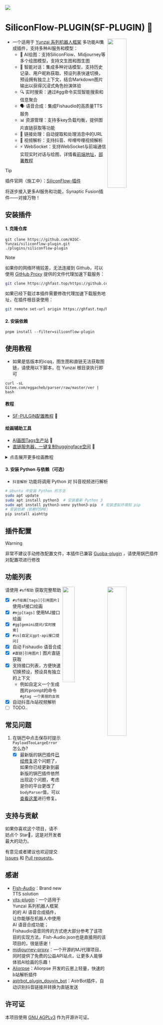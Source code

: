 ![](https://socialify.git.ci/AIGC-Yunzai/siliconflow-plugin/image?font=KoHo&forks=1&issues=1&language=1&name=1&owner=1&pattern=Circuit%20Board&pulls=1&stargazers=1&theme=Auto)

# SiliconFlow-PLUGIN(SF-PLUGIN) 🍓

<img decoding="async" align=right src="resources/readme/girl.png" width="35%">

- 一个适用于 [Yunzai 系列机器人框架](https://github.com/yhArcadia/Yunzai-Bot-plugins-index) 多功能AI集成插件，支持多种AI服务和模型：
  - 🎨 AI绘图：支持SiliconFlow、Midjourney等多个绘图模型，支持文生图和图生图
  - 🤖 智能对话：集成多种对话模型，支持历史记录、用户昵称获取、预设列表快速切换，预设拥有独立上下文，结合Markdown图片输出以获得沉浸式角色扮演体验
  - 🔍 实时搜索：通过#gg命令实现智能搜索和信息聚合
  - 🗣️ 语音合成：集成Fishaudio的高质量TTS服务
  - 📊 资源管理：支持多key负载均衡，提供图片直链获取等功能
  - 🔗 链接处理：自动提取和处理消息中的URL
  - 📱 视频解析：支持抖音、哔哩哔哩视频解析
  - ⚡ WebSocket：支持WebSocket与前端通信实现实时对话与绘图，详情看[前端地址](https://sf.maliya.top)，[部署教程](https://github.com/AIGC-Yunzai/SF-WEB)

> [!TIP]
> 插件官网（施工中）：[SiliconFlow-插件](https://aigc-yunzai.dwe.me/)
> 
> 将逐步接入更多AI服务和功能，Synaptic Fusion插件——对接万物！

## 安装插件

#### 1. 克隆仓库

```
git clone https://github.com/AIGC-Yunzai/siliconflow-plugin.git ./plugins/siliconflow-plugin
```

> [!NOTE]
> 如果你的网络环境较差，无法连接到 Github，可以使用 [GitHub Proxy](https://ghproxy.link/) 提供的文件代理加速下载服务：
>
> ```bash
> git clone https://ghfast.top/https://github.com/AIGC-Yunzai/siliconflow-plugin.git ./plugins/siliconflow-plugin
> ```
> 如果已经下载过本插件需要修改代理加速下载服务地址，在插件根目录使用：
> ```bash
> git remote set-url origin https://ghfast.top/https://github.com/AIGC-Yunzai/siliconflow-plugin.git
> ```

#### 2. 安装依赖

```
pnpm install --filter=siliconflow-plugin
```

## 使用教程

- 如果是低版本的icqq，图生图和直链无法获取图链，请使用以下脚本，在 Yunzai 根目录执行即可
```
curl -sL Gitee.com/eggacheb/parser/raw/master/ver | bash
```
#### 教程
- [SF-PULGIN配置教程](https://aigc-yunzai.dwe.me/siliconflow/%E5%A6%82%E4%BD%95%E9%85%8D%E7%BD%AE) 🍈

#### 绘画辅助工具
- [AI画图Tags生产站](https://nai4-tag-select.pages.dev/) 🥭
- [直链服务器，一键复制huggingface空间](https://huggingface.co/spaces/xiaozhian/slink/tree/main?duplicate=true) 🍉

<details>
<summary>点击展开更多绘画教程</summary>

- [Stable Diffusion教程](https://waytoagi.feishu.cn/wiki/FUQAwxfH9iXqC9k02nYcDobonkf) 🍇
- [Midjourney基础教程](https://waytoagi.feishu.cn/wiki/VUadwndc5iRJktkzaYPcaLEynZc) 🍊
- [MJ prompt参考](https://waytoagi.feishu.cn/wiki/FUQAwxfH9iXqC9k02nYcDobonkf) 🍎
- [Midjourney V6 prompt参考](https://aituts.com/midjourney-v6/) 🍐
- [又一个prompt参考站](https://catjourney.life/all) 🍌
- [Midjourney Prompt生成器](https://promptfolder.com/midjourney-prompt-helper/) 🥝
- [MJ和SD Prompt生成器相关合集](https://waytoagi.feishu.cn/wiki/TQogw5uIziB4fykbGhSciaQfndm?table=tbl5kMFjDDdeYoAt&view=vew8AJm3cI) 🍑

</details>


#### 3. 安装 Python 与依赖（可选）

- `抖音解析` 功能将调用 Python 对 抖音视频进行解析

```sh
# Ubuntu 中安装 Python 的方法
sudo apt update
sudo apt install python3  # 安装最新 Python 3
sudo apt install python3-venv python3-pip  # 安装虚拟环境和 pip
# 安装依赖（依赖约5MB）
pip install aiohttp
```

## 插件配置

> [!WARNING]
> 非常不建议手动修改配置文件，本插件已兼容 [Guoba-plugin](https://github.com/guoba-yunzai/guoba-plugin) ，请使用锅巴插件对配置项进行修改

## 功能列表

<img decoding="async" align=right src="https://github.com/user-attachments/assets/9698e837-49e7-4c19-8dab-6aa17d1faed4" width="35%">

<img decoding="async" align=right src="https://github.com/user-attachments/assets/f8d8a42f-6c5d-4fa1-a18e-ea2403f6dd6c" width="28%">

请使用 `#sf帮助` 获取完整帮助

- [x] `#sf绘画[tags][引用图片]` 使用sf接口绘画
- [x] `#mjp[tags]` 使用MJ接口绘画
- [x] `#gg[gemini提问/实时搜索]`
- [x] `#ss[自定义gpt-api接口提问]`
- [x] 自动 Fishaudio 语音合成
- [x] `#直链[引用图片]` 图片直链获取
- [X] 支持接口列表，方便快速切换预设，预设具有独立的上下文
  - 例如自定义一个生成图片prompt的命令 `#gtag 一个美丽的女孩`
- [X] 自动抖音/b站视频解析
- [ ] TODO..

## 常见问题

1.  在锅巴中点击保存时提示 `PayloadTooLargeError` 怎么办?
    - [X] 最新版的锅巴插件[已经修复](https://github.com/guoba-yunzai/guoba-plugin/commit/50f3a847fdba22534d37b97f2ac62b8fdb5c4d41)这个问题了，如果你已经更新到最新版的锅巴插件依然出现这个问题，考虑是你的平台更改了`bodyParser`值，可以[查看这里](https://github.com/AIGC-Yunzai/Trss-Yunzai-lagrange)进行修复。

## 支持与贡献

如果你喜欢这个项目，请不妨点个 Star🌟，这是对开发者最大的动力。

有意见或者建议也欢迎提交 [Issues](https://github.com/AIGC-Yunzai/siliconflow-plugin/issues) 和 [Pull requests](https://github.com/AIGC-Yunzai/siliconflow-plugin/pulls)。

## 感谢

- [Fish-Audio](https://fish.audio)：Brand new TTS solution
- [vits-plugin](https://github.com/erzaozi/vits-plugin)：一个适用于 Yunzai 系列机器人框架 的的 AI 语音合成插件，让你能够在机器人中使用 AI 语音合成功能；Fishaudio语音同传的方式绝大部分参考了该项目的实现方法，Fish-Audio.json也是直接用的该项目的，很是感谢！
- [midjourney-proxy](https://github.com/trueai-org/midjourney-proxy)：一个开源的MJ代理项目，同时提供了免费的公益API站点，让更多人能够体验AI绘画的乐趣！
- [Aliorpse](https://gitee.com/Aliorpse/Yunzai-AliorpsePlugins/blob/master/bilitv.js)：Aliorpse 开发的云崽上轻量，快速的b站解析插件
- [astrbot_plugin_douyin_bot](https://github.com/drdon1234/astrbot_plugin_douyin_bot)：AstrBot插件，自动识别抖音链接并转换为直链发送

## 许可证

本项目使用 [GNU AGPLv3](https://choosealicense.com/licenses/agpl-3.0/) 作为开源许可证。
